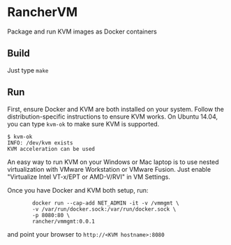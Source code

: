 # RancherVM

Package and run KVM images as Docker containers

## Build

Just type `make`

## Run

First, ensure Docker and KVM are both installed on your system. Follow the
distribution-specific instructions to ensure KVM works. On Ubuntu 14.04, you
can type `kvm-ok` to make sure KVM is supported.

```
$ kvm-ok
INFO: /dev/kvm exists
KVM acceleration can be used
```

An easy way to run KVM on your Windows or Mac laptop is to use nested
virtualization with VMware Workstation or VMware Fusion. Just enable
"Virtualize Intel VT-x/EPT or AMD-V/RVI" in VM Settings.

Once you have Docker and KVM both setup, run:

```
        docker run --cap-add NET_ADMIN -it -v /vmmgmt \
        -v /var/run/docker.sock:/var/run/docker.sock \
        -p 8080:80 \
        rancher/vmmgmt:0.0.1
```

and point your browser to `http://<KVM hostname>:8080`
